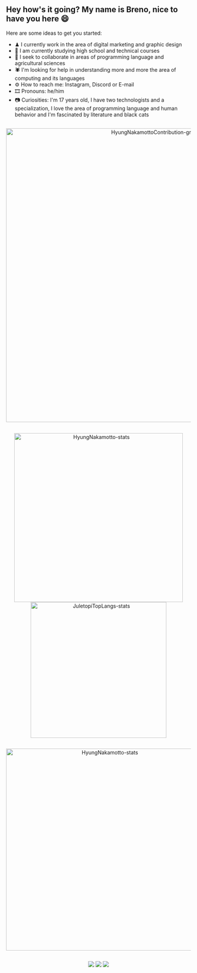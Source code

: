 ## Hey how's it going? My name is Breno, nice to have you here 😄

Here are some ideas to get you started:

- ♟ I currently work in the area of ​​digital marketing and graphic design
- 🔗 I am currently studying high school and technical courses
- 🐼 I seek to collaborate in areas of programming language and agricultural sciences
- 🕷 I'm looking for help in understanding more and more the area of ​​computing and its languages
- ⚙ How to reach me: Instagram, Discord or E-mail
- 🎞 Pronouns: he/him
- 📷 Curiosities: I'm 17 years old, I have two technologists and a specialization, I love the area of ​​programming language and human behavior and I'm fascinated by literature and black cats

##
<div align="center">
  <a href="https://github.com/HyungNakamotto/">
    <img src="https://github-readme-activity-graph.vercel.app/graph?username=HyungNakamotto&bg_color=0e1118&hide_border=true&custom_title=HyungNakamotto%20Contribution%20Graph&area=true&area_color=ced4da&title_color=ced4da&line=343a40&point=ced4da&theme=high-contrast" width="800" alt="HyungNakamottoContribution-graph" title="HyungNakamotto Contribution Graph">
  </a>
  
##

</div>

<div align="center">
  <a href="https://github.com/HyungNakamotto/">
    <img src="https://github-readme-stats.vercel.app/api?username=HyungNakamotto&show_icons=true&count_private=false&include_all_commits=true&theme=codeSTACKr&custom_title=Hyung's%20GitHub%20Stats&title_color=ced4da&icon_color=ced4da&border_color=ced4da&bg_color=0e1118&disable_animations=true" width="460" alt="HyungNakamotto-stats" title="Hyung's GitHub Stats">
  </a>
  <a href="https://github.com/HyungNakamotto/">
    <img src="https://github-readme-stats.vercel.app/api/top-langs/?username=HyungNakamotto&layout=compact&langs_count=8&theme=codeSTACKr&custom_title=Hyung's%20Top%20Langs%20(By%20File%20Size)&title_color=adb5bd&icon_color=adb5bd&border_color=0e1118&bg_color=0e1118&disable_animations=true" width="370" alt="JuletopiTopLangs-stats" title="Juletopi's Coding Language Stats">
  </a>

##

<div align="center">
  <a href="https://github.com/HyungNakamotto/">
    <img src="https://streak-stats.demolab.com/?user=HyungNakamotto&theme=dark&hide_border=true&background=0E1118&ring=adb5bd&fire=dee2e6&currStreakLabel=adb5bd&currStreakNum=FFFFFF&disable_animations=true" width="550" alt="HyungNakamotto-stats" title="Hyung's Streak Stats">
  </a>

  ##
 
<div> 
  <a href="https://instagram.com/HyungNakamotto" target="_blank"><img src="https://img.shields.io/badge/-Instagram-%23E4405F?style=for-the-badge&logo=instagram&logoColor=white" target="_blank"></a>
 <a href="https://discord.gg/hyungnakamotto" target="_blank"><img src="https://img.shields.io/badge/Discord-7289DA?style=for-the-badge&logo=discord&logoColor=white" target="_blank"></a> 
  <a href = "mailto:bpereiradantas@gmail.com"><img src="https://img.shields.io/badge/-Gmail-%23333?style=for-the-badge&logo=gmail&logoColor=white" target="_blank"></a>

  

